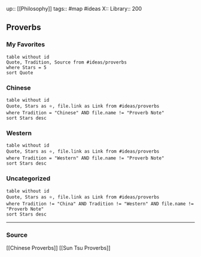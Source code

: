up:: [[Philosophy]]
tags:: #map #ideas 
X:: 
Library:: 200

## Proverbs

### My Favorites

```dataview
table without id
Quote, Tradition, Source from #ideas/proverbs 
where Stars = 5
sort Quote
```

### Chinese


```dataview
table without id
Quote, Stars as ⭐, file.link as Link from #ideas/proverbs 
where Tradition = "Chinese" AND file.name != "Proverb Note"
sort Stars desc
```


### Western

```dataview
table without id
Quote, Stars as ⭐, file.link as Link from #ideas/proverbs 
where Tradition = "Western" AND file.name != "Proverb Note"
sort Stars desc
```

### Uncategorized 

```dataview
table without id
Quote, Stars as ⭐, file.link as Link from #ideas/proverbs 
where Tradition != "China" AND Tradition != "Western" AND file.name != "Proverb Note"
sort Stars desc
```

<hr >

### Source

[[Chinese Proverbs]]
[[Sun Tsu Proverbs]]

